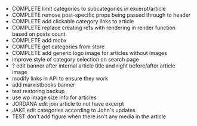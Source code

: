 - COMPLETE limit categories to subcategories in excerpt/article
- COMPLETE remove post-specific props being passed through to header
- COMPLETE add clickable category links to article
- COMPLETE replace creating refs with rendering in render function based on posts count
- COMPLETE add mobx
- COMPLETE get categories from store
- COMPLETE add generic logo image for articles without images
- improve style of category selection on search page
- ? edit banner after internal article title and right before/after article image
- modify links in API to ensure they work
- add marxistbooks banner
- test restoring backup
- use wp image size info for articles
- JORDANA edit join article to not have excerpt
- JAKE edit categories according to John's updates
- TEST don't add figure when there isn't any media in the article